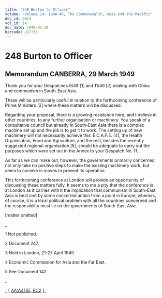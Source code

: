 ```yaml
---
title: "248 Burton to Officer"
volume: "Volume 14: 1948-49, The Commonwealth, Asia and the Pacific"
doc_id: 6024
vol_id: 14
doc_date: 1949-03-29
barcode: 237733
---
```


# 248 Burton to Officer

## Memorandum CANBERRA, 29 March 1949

Thank you for your Despatches 9/49 [1] and 11/49 [2] dealing with China and communism in South-East Asia.

These will be particularly useful in relation to the forthcoming conference of Prime Ministers [3] where these matters will be discussed.

Regarding your proposal, there is a growing resistance here, and I believe in other countries, to any further organisation or machinery. You speak of a consultative council but already in South-East Asia there is a complex machine set up and the job is to get it to work. The setting up of new machinery will not necessarily achieve this. E.C.A.F.E. [4], the Health Organisation, Food and Agriculture, and the rest, besides the recently suggested regional organisation [5], should be adequate to carry out the purposes which were set out in the Annex to your Despatch No. 11.

As far as we can make out, however, the governments primarily concerned not only take no positive steps to make the existing machinery work, but seem to connive in moves to prevent its operation.

This forthcoming conference at London will provide an opportunity of discussing these matters fully. It seems to me a pity that the conference is at London as it carries with it the implication that communism in South-East Asia is best met by some concerted action from a point in Europe, whereas, of course, it is a local political problem with all the countries concerned and the responsibility must lie on the governments of South-East Asia.

[matter omitted]

_

1 Not published.

2 Document 247.

3 Held in London, 21-27 April 1949.

4 Economic Commission for Asia and the Far East.

5 See Document 142.

_

_ [ [AA:A4145, RC2](http://www.naa.gov.au/cgi-bin/Search?O=I&Number=237733) ]_
